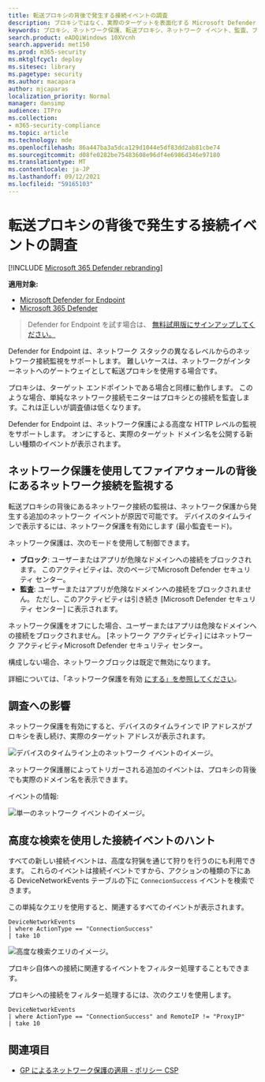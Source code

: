 ```yaml
---
title: 転送プロキシの背後で発生する接続イベントの調査
description: プロキシではなく、実際のターゲットを表面化する Microsoft Defender for Endpoint のネットワーク保護を通じて高度な HTTP レベルの監視を使用する方法について説明します。
keywords: プロキシ、ネットワーク保護、転送プロキシ、ネットワーク イベント、監査、ブロック、ドメイン名、ドメイン
search.product: eADQiWindows 10XVcnh
search.appverid: met150
ms.prod: m365-security
ms.mktglfcycl: deploy
ms.sitesec: library
ms.pagetype: security
ms.author: macapara
author: mjcaparas
localization_priority: Normal
manager: dansimp
audience: ITPro
ms.collection:
- m365-security-compliance
ms.topic: article
ms.technology: mde
ms.openlocfilehash: 86a447ba3a5dca129d1044e5df83dd2ab81cbe74
ms.sourcegitcommit: d08fe0282be75483608e96df4e6986d346e97180
ms.translationtype: MT
ms.contentlocale: ja-JP
ms.lasthandoff: 09/12/2021
ms.locfileid: "59165103"
---
```

# <a name="investigate-connection-events-that-occur-behind-forward-proxies"></a>転送プロキシの背後で発生する接続イベントの調査

[!INCLUDE [Microsoft 365 Defender rebranding](../../includes/microsoft-defender.md)]

**適用対象:**
- [Microsoft Defender for Endpoint](https://go.microsoft.com/fwlink/p/?linkid=2154037)
- [Microsoft 365 Defender](https://go.microsoft.com/fwlink/?linkid=2118804)

> Defender for Endpoint を試す場合は、 [無料試用版にサインアップしてください。](https://signup.microsoft.com/create-account/signup?products=7f379fee-c4f9-4278-b0a1-e4c8c2fcdf7e&ru=https://aka.ms/MDEp2OpenTrial?ocid=docs-wdatp-investigatemachines-abovefoldlink)

Defender for Endpoint は、ネットワーク スタックの異なるレベルからのネットワーク接続監視をサポートします。 難しいケースは、ネットワークがインターネットへのゲートウェイとして転送プロキシを使用する場合です。

プロキシは、ターゲット エンドポイントである場合と同様に動作します。 このような場合、単純なネットワーク接続モニターはプロキシとの接続を監査します。これは正しいが調査値は低くなります。

Defender for Endpoint は、ネットワーク保護による高度な HTTP レベルの監視をサポートします。 オンにすると、実際のターゲット ドメイン名を公開する新しい種類のイベントが表示されます。

## <a name="use-network-protection-to-monitor-network-connection-behind-a-firewall"></a>ネットワーク保護を使用してファイアウォールの背後にあるネットワーク接続を監視する

転送プロキシの背後にあるネットワーク接続の監視は、ネットワーク保護から発生する追加のネットワーク イベントが原因で可能です。 デバイスのタイムラインで表示するには、ネットワーク保護を有効にします (最小監査モード)。

ネットワーク保護は、次のモードを使用して制御できます。

- **ブロック**: ユーザーまたはアプリが危険なドメインへの接続をブロックされます。 このアクティビティは、次のページでMicrosoft Defender セキュリティ センター。
- **監査**: ユーザーまたはアプリが危険なドメインへの接続をブロックされません。 ただし、このアクティビティは引き続き [Microsoft Defender セキュリティ センター] に表示されます。


ネットワーク保護をオフにした場合、ユーザーまたはアプリは危険なドメインへの接続をブロックされません。 [ネットワーク アクティビティ] にはネットワーク アクティビティMicrosoft Defender セキュリティ センター。

構成しない場合、ネットワークブロックは既定で無効になります。

詳細については、「ネットワーク保護を有効 [にする」を参照してください](enable-network-protection.md)。

## <a name="investigation-impact"></a>調査への影響

ネットワーク保護を有効にすると、デバイスのタイムラインで IP アドレスがプロキシを表し続け、実際のターゲット アドレスが表示されます。

![デバイスのタイムライン上のネットワーク イベントのイメージ。](images/atp-proxy-investigation.png)

ネットワーク保護層によってトリガーされる追加のイベントは、プロキシの背後でも実際のドメイン名を表示できます。

イベントの情報:

![単一のネットワーク イベントのイメージ。](images/atp-proxy-investigation-event.png)

## <a name="hunt-for-connection-events-using-advanced-hunting"></a>高度な検索を使用した接続イベントのハント

すべての新しい接続イベントは、高度な狩猟を通じて狩りを行うのにも利用できます。 これらのイベントは接続イベントですから、アクションの種類の下にある DeviceNetworkEvents テーブルの下に `ConnecionSuccess` イベントを検索できます。

この単純なクエリを使用すると、関連するすべてのイベントが表示されます。

```console
DeviceNetworkEvents
| where ActionType == "ConnectionSuccess"
| take 10
```

![高度な検索クエリのイメージ。](images/atp-proxy-investigation-ah.png)

プロキシ自体への接続に関連するイベントをフィルター処理することもできます。

プロキシへの接続をフィルター処理するには、次のクエリを使用します。

```console
DeviceNetworkEvents
| where ActionType == "ConnectionSuccess" and RemoteIP != "ProxyIP"
| take 10
```

## <a name="related-topics"></a>関連項目

- [GP によるネットワーク保護の適用 - ポリシー CSP](/windows/client-management/mdm/policy-csp-defender#defender-enablenetworkprotection)
